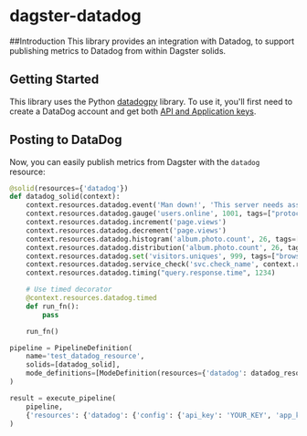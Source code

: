 # dagster-datadog

##Introduction
This library provides an integration with Datadog, to support publishing metrics to Datadog from within Dagster solids.

## Getting Started
This library uses the Python [datadogpy](https://github.com/DataDog/datadogpy) library. To use it, you'll first need to create a DataDog account and get both [API and Application keys](https://docs.datadoghq.com/account_management/api-app-keys/).

## Posting to DataDog
Now, you can easily publish metrics from Dagster with the `datadog` resource:

```python
@solid(resources={'datadog'})
def datadog_solid(context):
    context.resources.datadog.event('Man down!', 'This server needs assistance.')
    context.resources.datadog.gauge('users.online', 1001, tags=["protocol:http"])
    context.resources.datadog.increment('page.views')
    context.resources.datadog.decrement('page.views')
    context.resources.datadog.histogram('album.photo.count', 26, tags=["gender:female"])
    context.resources.datadog.distribution('album.photo.count', 26, tags=["color:blue"])
    context.resources.datadog.set('visitors.uniques', 999, tags=["browser:ie"])
    context.resources.datadog.service_check('svc.check_name', context.resources.datadog.WARNING)
    context.resources.datadog.timing("query.response.time", 1234)

    # Use timed decorator
    @context.resources.datadog.timed
    def run_fn():
        pass

    run_fn()

pipeline = PipelineDefinition(
    name='test_datadog_resource',
    solids=[datadog_solid],
    mode_definitions=[ModeDefinition(resources={'datadog': datadog_resource})],
)

result = execute_pipeline(
    pipeline,
    {'resources': {'datadog': {'config': {'api_key': 'YOUR_KEY', 'app_key': 'YOUR_KEY'}}}},
)

```
